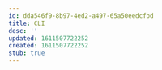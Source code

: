 ```yaml
---
id: dda546f9-8b97-4ed2-a497-65a50eedcfbd
title: CLI
desc: ''
updated: 1611507722252
created: 1611507722252
stub: true
---
```


